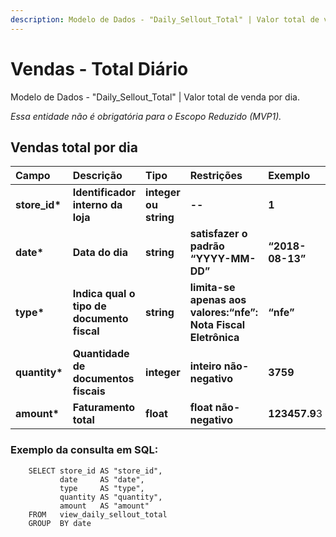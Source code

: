 ```yaml
---
description: Modelo de Dados - "Daily_Sellout_Total" | Valor total de venda por dia
---
```


# Vendas - Total Diário

Modelo de Dados - "Daily\_Sellout\_Total" \| Valor total de venda por dia.

_Essa entidade não é obrigatória para o Escopo Reduzido \(MVP1\)._

## Vendas total por dia

| Campo | Descrição | Tipo | Restrições | Exemplo |
| :--- | :--- | :--- | :--- | :--- |
| **store\_id\*** | **Identificador interno da loja** | **integer ou string** | **--** | **1** |
| **date\*** | **Data do dia** | **string** | **satisfazer o padrão “YYYY-MM-DD”** | **“2018-08-13”** |
| **type\*** | **Indica qual o tipo de documento fiscal** | **string** | **limita-se apenas aos valores:“nfe”: Nota Fiscal Eletrônica** | **“nfe”** |
| **quantity\*** | **Quantidade de documentos fiscais** | **integer** | **inteiro não-negativo** | **3759** |
| **amount\*** | **Faturamento total** | **float** | **float não-negativo** | **123457.9**3 |

### Exemplo da consulta em SQL:

```text
    SELECT store_id AS "store_id", 
           date     AS "date", 
           type     AS "type", 
           quantity AS "quantity", 
           amount   AS "amount" 
    FROM   view_daily_sellout_total 
    GROUP  BY date
```

